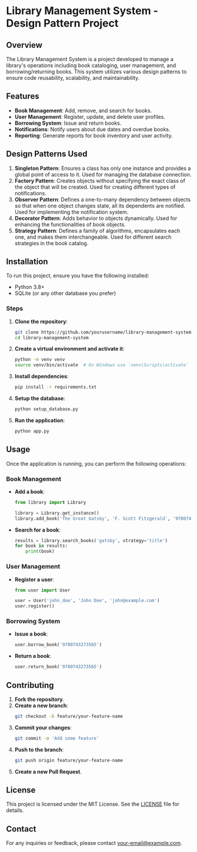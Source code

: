 # Library Management System - Design Pattern Project

## Overview

The Library Management System is a project developed to manage a library's operations including book cataloging, user management, and borrowing/returning books. This system utilizes various design patterns to ensure code reusability, scalability, and maintainability.

## Features

- **Book Management**: Add, remove, and search for books.
- **User Management**: Register, update, and delete user profiles.
- **Borrowing System**: Issue and return books.
- **Notifications**: Notify users about due dates and overdue books.
- **Reporting**: Generate reports for book inventory and user activity.

## Design Patterns Used

1. **Singleton Pattern**: Ensures a class has only one instance and provides a global point of access to it. Used for managing the database connection.
2. **Factory Pattern**: Creates objects without specifying the exact class of the object that will be created. Used for creating different types of notifications.
3. **Observer Pattern**: Defines a one-to-many dependency between objects so that when one object changes state, all its dependents are notified. Used for implementing the notification system.
4. **Decorator Pattern**: Adds behavior to objects dynamically. Used for enhancing the functionalities of book objects.
5. **Strategy Pattern**: Defines a family of algorithms, encapsulates each one, and makes them interchangeable. Used for different search strategies in the book catalog.

## Installation

To run this project, ensure you have the following installed:

- Python 3.8+
- SQLite (or any other database you prefer)

### Steps

1. **Clone the repository**:

   ```bash
   git clone https://github.com/yourusername/library-management-system.git
   cd library-management-system
   ```

2. **Create a virtual environment and activate it**:

   ```bash
   python -m venv venv
   source venv/bin/activate  # On Windows use `venv\Scripts\activate`
   ```

3. **Install dependencies**:

   ```bash
   pip install -r requirements.txt
   ```

4. **Setup the database**:

   ```bash
   python setup_database.py
   ```

5. **Run the application**:
   ```bash
   python app.py
   ```

## Usage

Once the application is running, you can perform the following operations:

### Book Management

- **Add a book**:

  ```python
  from library import Library

  library = Library.get_instance()
  library.add_book('The Great Gatsby', 'F. Scott Fitzgerald', '9780743273565')
  ```

- **Search for a book**:
  ```python
  results = library.search_books('gatsby', strategy='title')
  for book in results:
      print(book)
  ```

### User Management

- **Register a user**:

  ```python
  from user import User

  user = User('john_doe', 'John Doe', 'john@example.com')
  user.register()
  ```

### Borrowing System

- **Issue a book**:

  ```python
  user.borrow_book('9780743273565')
  ```

- **Return a book**:
  ```python
  user.return_book('9780743273565')
  ```

## Contributing

1. **Fork the repository**.
2. **Create a new branch**:
   ```bash
   git checkout -b feature/your-feature-name
   ```
3. **Commit your changes**:
   ```bash
   git commit -m 'Add some feature'
   ```
4. **Push to the branch**:
   ```bash
   git push origin feature/your-feature-name
   ```
5. **Create a new Pull Request**.

## License

This project is licensed under the MIT License. See the [LICENSE](LICENSE) file for details.

## Contact

For any inquiries or feedback, please contact [your-email@example.com](mailto:your-email@example.com).
